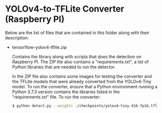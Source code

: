 # YOLOv4-to-TFLite Converter (Raspberry PI)

Below are the list of files that are contained in this folder along with their description:

- tensorflow-yolov4-tflite.zip

  Contains the library along with scripts that does the detection on Raspberry PI. The ZIP file also contains a "requirements.txt", a list of Python libraries that are needed to run the detector.

  In the ZIP file also contains some images for testing the converter and the TFLite models that were already converted from the YOLOv4-Tiny model. To run the converter, ensure that a Python environment running a Python 3.7.3 version contains the libraries listed in the "requirements.txt" file. To run the converter:

  ```bash
  $ python detect.py --weights ./checkpoints/yolov4-tiny-416-fp16.tflite --size 416 --model yolov4 --tiny --image Webcam_Pic.jpg --framework tflite
  ```

  

